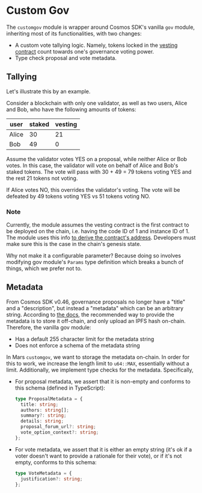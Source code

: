 # Custom Gov

The `customgov` module is wrapper around Cosmos SDK's vanilla `gov` module, inheriting most of its functionalities, with two changes:

- A custom vote tallying logic. Namely, tokens locked in the [vesting contract](https://github.com/mars-protocol/hub-periphery/tree/main/contracts/vesting) count towards one's governance voting power.
- Type check proposal and vote metadata.

## Tallying

Let's illustrate this by an example.

Consider a blockchain with only one validator, as well as two users, Alice and Bob, who have the following amounts of tokens:

| user  | staked | vesting |
| ----- | ------ | ------- |
| Alice | 30     | 21      |
| Bob   | 49     | 0       |

Assume the validator votes YES on a proposal, while neither Alice or Bob votes. In this case, the validator will vote on behalf of Alice and Bob's staked tokens. The vote will pass with 30 + 49 = 79 tokens voting YES and the rest 21 tokens not voting.

If Alice votes NO, this overrides the validator's voting. The vote will be defeated by 49 tokens voting YES vs 51 tokens voting NO.

### Note

Currently, the module assumes the vesting contract is the first contract to be deployed on the chain, i.e. having the code ID of 1 and instance ID of 1. The module uses this info [to derive the contract's address](https://github.com/mars-protocol/hub/blob/2d233fe074b008c49cf26362e1446d888fc81ca0/custom/gov/keeper/tally.go#L12-L15). Developers must make sure this is the case in the chain's genesis state.

Why not make it a configurable parameter? Because doing so involves modifying gov module's `Params` type definition which breaks a bunch of things, which we prefer not to.

## Metadata

From Cosmos SDK v0.46, governance proposals no longer have a "title" and a "description", but instead a "metadata" which can be an arbitrary string. According to [the docs](https://docs.cosmos.network/main/modules/gov#proposal-3), the recommended way to provide the metadata is to store it off-chain, and only upload an IPFS hash on-chain. Therefore, the vanilla gov module:

- Has a default 255 character limit for the metadata string
- Does not enforce a schema of the metadata string

In Mars `customgov`, we want to storage the metadata on-chain. In order for this to work, we increase the length limit to `u64::MAX`, essentially without a limit. Additionally, we implement type checks for the metadata. Specifically,

- For proposal metadata, we assert that it is non-empty and conforms to this schema (defined in TypeScript):

  ```typescript
  type ProposalMetadata = {
    title: string;
    authors: string[];
    summary?: string;
    details: string;
    proposal_forum_url?: string;
    vote_option_context?: string;
  };
  ```

- For vote metadata, we assert that it is either an empty string (it's ok if a voter doesn't want to provide a rationale for their vote), or if it's not empty, conforms to this schema:

  ```typescript
  type VoteMetadata = {
    justification?: string;
  };
  ```
